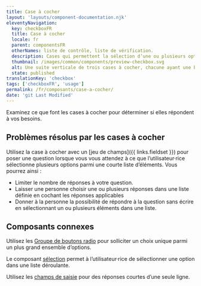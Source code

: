 ```yaml
---
title: Case à cocher
layout: 'layouts/component-documentation.njk'
eleventyNavigation:
  key: checkboxFR
  title: Case à cocher
  locale: fr
  parent: componentsFR
  otherNames: liste de contrôle, liste de vérification.
  description: Cases qui permettent la sélection d’une ou plusieurs options.
  thumbnail: /images/common/components/preview-checkbox.svg
  alt: Une suite verticale de trois cases à cocher, chacune ayant une bordure gris pâle et un remplissage blanc, et étant accompagnée d’une épaisse ligne grise représentant un libellé. Deux des trois cases sont cochées par un crochet.
  state: published
translationKey: 'checkbox'
tags: ['checkboxFR', 'usage']
permalink: /fr/composants/case-a-cocher/
date: 'git Last Modified'
---
```


Examinez ce que font les cases à cocher pour déterminer si elles répondent à vos besoins.

## Problèmes résolus par les cases à cocher

Utilisez la case à cocher avec un [jeu de champs]({{ links.fieldset }}) pour poser une question lorsque vous vous attendez à ce que l’utilisateur·rice sélectionne plusieurs options parmi une courte liste d’éléments. Vous pourrez ainsi :

- Limiter le nombre de réponses à votre question.
- Laisser une personne choisir une ou plusieurs réponses dans une liste définie en cochant les réponses applicables
- Donner à la personne la possibilité de répondre à la question sans écrire en sélectionnant un ou plusieurs éléments dans une liste.

<article class="bg-full-width bg-primary text-light pt-500 pb-400 my-500">

  <h2 class="mt-0 mb-400">Composants connexes</h2>

Utilisez les <a href="{{ links.radioGroup }}" class="link-light">Groupe de boutons radio</a> pour solliciter un choix unique parmi un plus grand ensemble d’options.

Le composant <a href="{{ links.select }}" class="link-light">sélection</a> permet à l’utilisateur·rice de sélectionner une option dans une liste déroulante.

Utilisez les <a href="{{ links.input }}" class="link-light">champs de saisie</a> pour des réponses courtes d’une seule ligne.

</article>

